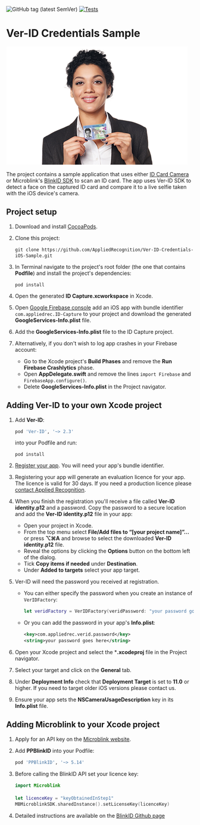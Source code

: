 ![GitHub tag (latest SemVer)](https://img.shields.io/github/v/tag/AppliedRecognition/Ver-ID-Credentials-iOS-Sample?sort=semver) [![Tests](https://github.com/AppliedRecognition/Ver-ID-Credentials-iOS-Sample/actions/workflows/main.yml/badge.svg?branch=master)](https://github.com/AppliedRecognition/Ver-ID-Credentials-iOS-Sample/actions/workflows/main.yml)

# Ver-ID Credentials Sample

![](ID%20Capture/Assets.xcassets/woman_with_licence.imageset/iStock-466158408.png)

The project contains a sample application that uses either [ID Card Camera](https://github.com/AppliedRecognition/ID-Card-Camera) or Microblink's [BlinkID SDK](https://github.com/BlinkID/blinkid-ios) to scan an ID card. The app uses Ver-ID SDK to detect a face on the captured ID card and compare it to a live selfie taken with the iOS device's camera.

## Project setup
1. Download and install [CocoaPods](https://cocoapods.org/).
2. Clone this project:

    ```shell
    git clone https://github.com/AppliedRecognition/Ver-ID-Credentials-iOS-Sample.git
    ```
3. In Terminal navigate to the project's root folder (the one that contains **Podfile**) and install the project's dependencies:

    ```shell
    pod install
    ```
4. Open the generated **ID Capture.xcworkspace** in Xcode.
5. Open [Google Firebase console](https://console.firebase.google.com) add an iOS app with bundle identifier `com.appliedrec.ID-Capture` to your project and download the generated **GoogleServices-Info.plist** file.
6. Add the **GoogleServices-Info.plist** file to the ID Capture project.
7. Alternatively, if you don't wish to log app crashes in your Firebase account:
	- Go to the Xcode project's **Build Phases** and remove the **Run Firebase Crashlytics** phase.
	- Open **AppDelegate.swift** and remove the lines `import Firebase` and `FirebaseApp.configure()`.
	- Delete **GoogleServices-Info.plist** in the Project navigator.

## Adding Ver-ID to your own Xcode project

1. Add **Ver-ID**:
    
    ```ruby
    pod 'Ver-ID', '~> 2.3'
    ```
    into your Podfile and run:
    
    ```shell
    pod install
    ```    
2. [Register your app](https://dev.ver-id.com/licensing/). You will need your app's bundle identifier.
3. Registering your app will generate an evaluation licence for your app. The licence is valid for 30 days. If you need a production licence please [contact Applied Recognition](mailto:sales@appliedrec.com).
4. When you finish the registration you'll receive a file called **Ver-ID identity.p12** and a password. Copy the password to a secure location and add the **Ver-ID identity.p12** file in your app:    
    - Open your project in Xcode.
    - From the top menu select **File/Add files to “[your project name]”...** or press **⌥⌘A** and browse to select the downloaded **Ver-ID identity.p12** file.
    - Reveal the options by clicking the **Options** button on the bottom left of the dialog.
    - Tick **Copy items if needed** under **Destination**.
    - Under **Added to targets** select your app target.
5. Ver-ID will need the password you received at registration.    
    - You can either specify the password when you create an instance of `VerIDFactory`:

        ~~~swift
        let veridFactory = VerIDFactory(veridPassword: "your password goes here")
        ~~~
    - Or you can add the password in your app's **Info.plist**:

        ~~~xml
        <key>com.appliedrec.verid.password</key>
        <string>your password goes here</string>
        ~~~
6. Open your Xcode project and select the ***.xcodeproj** file in the Project navigator.
7. Select your target and click on the **General** tab.
8. Under **Deployment Info** check that **Deployment Target** is set to **11.0** or higher. If you need to target older iOS versions please contact us.
9. Ensure your app sets the **NSCameraUsageDescription** key in its **Info.plist** file.

## Adding Microblink to your Xcode project

1. Apply for an API key on the [Microblink website](https://microblink.com/products/blinkid).
2. Add **PPBlinkID** into your Podfile:

    ```ruby
    pod 'PPBlinkID', '~> 5.14'
    ```
3. Before calling the BlinkID API set your licence key:

    ```swift
    import Microblink
    
    let licenceKey = "keyObtainedInStep1"
    MBMicroblinkSDK.sharedInstance().setLicenseKey(licenceKey)
    ```
4. Detailed instructions are available on the [BlinkID Github page](https://github.com/BlinkID/blinkid-ios#getting-started-with-blinkid-sdk)
